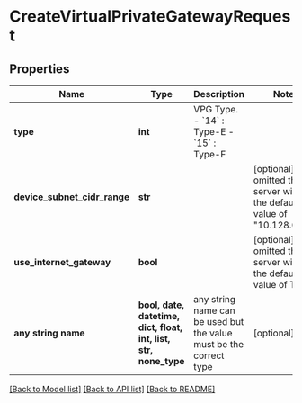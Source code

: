# CreateVirtualPrivateGatewayRequest


## Properties
Name | Type | Description | Notes
------------ | ------------- | ------------- | -------------
**type** | **int** | VPG Type.  - &#x60;14&#x60; : Type-E  - &#x60;15&#x60; : Type-F | 
**device_subnet_cidr_range** | **str** |  | [optional]  if omitted the server will use the default value of "10.128.0.0/9"
**use_internet_gateway** | **bool** |  | [optional]  if omitted the server will use the default value of True
**any string name** | **bool, date, datetime, dict, float, int, list, str, none_type** | any string name can be used but the value must be the correct type | [optional]

[[Back to Model list]](../README.md#documentation-for-models) [[Back to API list]](../README.md#documentation-for-api-endpoints) [[Back to README]](../README.md)


